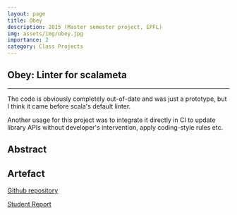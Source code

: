 ```yaml
---
layout: page
title: Obey
description: 2015 (Master semester project, EPFL) 
img: assets/img/obey.jpg
importance: 2
category: Class Projects 
---
```


## Obey: Linter for scalameta
---
The code is obviously completely out-of-date and was just a prototype, but I think it came before scala's default linter.

Another usage for this project was to integrate it directly in CI to update library APIs without developer's intervention, apply coding-style rules etc.

## Abstract

## Artefact

<a href='https://github.com/aghosn/Obey'>Github repository</a>

<a href='https://infoscience.epfl.ch/record/204804?ln=en'>Student Report</a>
